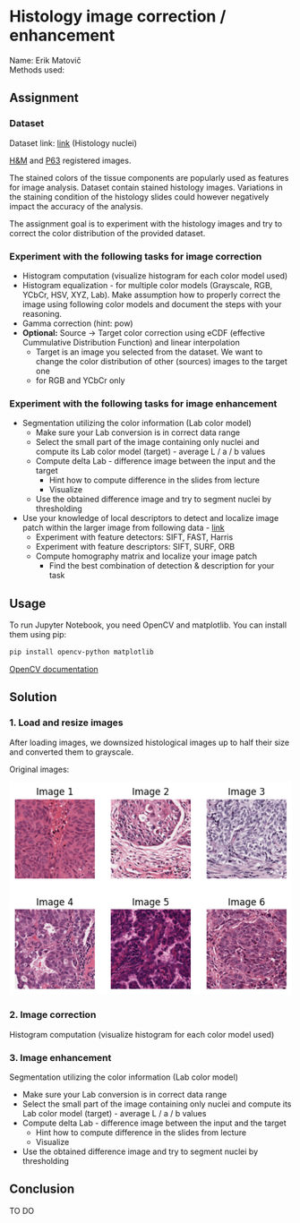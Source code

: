# Histology image correction / enhancement
Name: Erik Matovič  
Methods used: 

## Assignment
### Dataset  
Dataset link: [link](https://drive.google.com/file/d/11_y1TZOKQb7xl4esCCjYcM9o4uv7w5pC/view) (Histology nuclei)  

[H&M](https://drive.google.com/file/d/1o7PdpZfsnh7O4xbbwNt3Y7zyPhsZWW3J/view) and [P63](https://drive.google.com/file/d/1a70V9PDNdzAV4FDyEVaqV6ZbUfFflzA6/view) registered images.  

The stained colors of the tissue components are popularly used as features for image analysis. Dataset contain stained histology images. Variations in the staining condition of the histology slides could however negatively impact the accuracy of the analysis.   

The assignment goal is to experiment with the histology images and try to correct the color distribution of the provided dataset.  

### Experiment with the following tasks for image correction
 - Histogram computation (visualize histogram for each color model used)
 - Histogram equalization - for multiple color models (Grayscale, RGB, YCbCr, HSV, XYZ, Lab). Make assumption how to properly correct the image using following color models and document the steps with your reasoning.
 - Gamma correction (hint: pow)
 - **Optional:** Source -> Target color correction using eCDF (effective Cummulative Distribution Function) and linear interpolation
   - Target is an image you selected from the dataset. We want to change the color distribution of other (sources) images to the target one
   - for RGB and YCbCr only

### Experiment with the following tasks for image enhancement
 - Segmentation utilizing the color information (Lab color model)
   - Make sure your Lab conversion is in correct data range 
   - Select the small part of the image containing only nuclei and compute its Lab color model (target) - average L / a / b values
   - Compute delta Lab - difference image between the input and the target
     - Hint how to compute difference in the slides from lecture
     - Visualize
   - Use the obtained difference image and try to segment nuclei by thresholding
 - Use your knowledge of local descriptors to detect and localize image patch within the larger image from following data - [link](https://drive.google.com/file/d/10oNHED7BGrcYomKd3Cn5J1ZKQuQ9TR5d/view)
   - Experiment with feature detectors: SIFT, FAST, Harris
   - Experiment with feature descriptors: SIFT, SURF, ORB
   - Compute homography matrix and localize your image patch
     - Find the best combination of detection & description for your task


## Usage
To run Jupyter Notebook, you need OpenCV and matplotlib. You can install them using pip:  
```bash
pip install opencv-python matplotlib
```

[OpenCV documentation](https://docs.opencv.org/4.7.0/)

## Solution
### 1. Load and resize images
After loading images, we downsized histological images up to half their size and converted them to grayscale.


Original images:  
<p align="center">
	<img src="./outputs/images.png">
</p>


### 2. Image correction
Histogram computation (visualize histogram for each color model used)


### 3. Image enhancement
Segmentation utilizing the color information (Lab color model)
   - Make sure your Lab conversion is in correct data range 
   - Select the small part of the image containing only nuclei and compute its Lab color model (target) - average L / a / b values
   - Compute delta Lab - difference image between the input and the target
     - Hint how to compute difference in the slides from lecture
     - Visualize
   - Use the obtained difference image and try to segment nuclei by thresholding


## Conclusion  
TO DO

